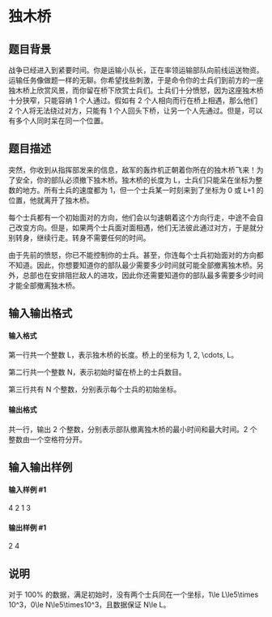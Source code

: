 
# 独木桥
## 题目背景
战争已经进入到紧要时间。你是运输小队长，正在率领运输部队向前线运送物资。运输任务像做题一样的无聊。你希望找些刺激，于是命令你的士兵们到前方的一座独木桥上欣赏风景，而你留在桥下欣赏士兵们。士兵们十分愤怒，因为这座独木桥十分狭窄，只能容纳 1 个人通过。假如有 2 个人相向而行在桥上相遇，那么他们 2 个人将无法绕过对方，只能有 1 个人回头下桥，让另一个人先通过。但是，可以有多个人同时呆在同一个位置。
## 题目描述
突然，你收到从指挥部发来的信息，敌军的轰炸机正朝着你所在的独木桥飞来！为了安全，你的部队必须撤下独木桥。独木桥的长度为 L，士兵们只能呆在坐标为整数的地方。所有士兵的速度都为 1，但一个士兵某一时刻来到了坐标为 0 或 L+1 的位置，他就离开了独木桥。

每个士兵都有一个初始面对的方向，他们会以匀速朝着这个方向行走，中途不会自己改变方向。但是，如果两个士兵面对面相遇，他们无法彼此通过对方，于是就分别转身，继续行走。转身不需要任何的时间。

由于先前的愤怒，你已不能控制你的士兵。甚至，你连每个士兵初始面对的方向都不知道。因此，你想要知道你的部队最少需要多少时间就可能全部撤离独木桥。另外，总部也在安排阻拦敌人的进攻，因此你还需要知道你的部队最多需要多少时间才能全部撤离独木桥。
## 输入输出格式
#### 输入格式

第一行共一个整数 L，表示独木桥的长度。桥上的坐标为 1, 2, \cdots, L。

第二行共一个整数 N，表示初始时留在桥上的士兵数目。

第三行共有 N 个整数，分别表示每个士兵的初始坐标。
#### 输出格式

共一行，输出 2 个整数，分别表示部队撤离独木桥的最小时间和最大时间。2 个整数由一个空格符分开。
## 输入输出样例
#### 输入样例 #1
4
2
1 3

#### 输出样例 #1
2 4
## 说明
对于 100\% 的数据，满足初始时，没有两个士兵同在一个坐标，1\le  L\le5\times 10^3，0\le N\le5\times10^3，且数据保证 N\le L。
